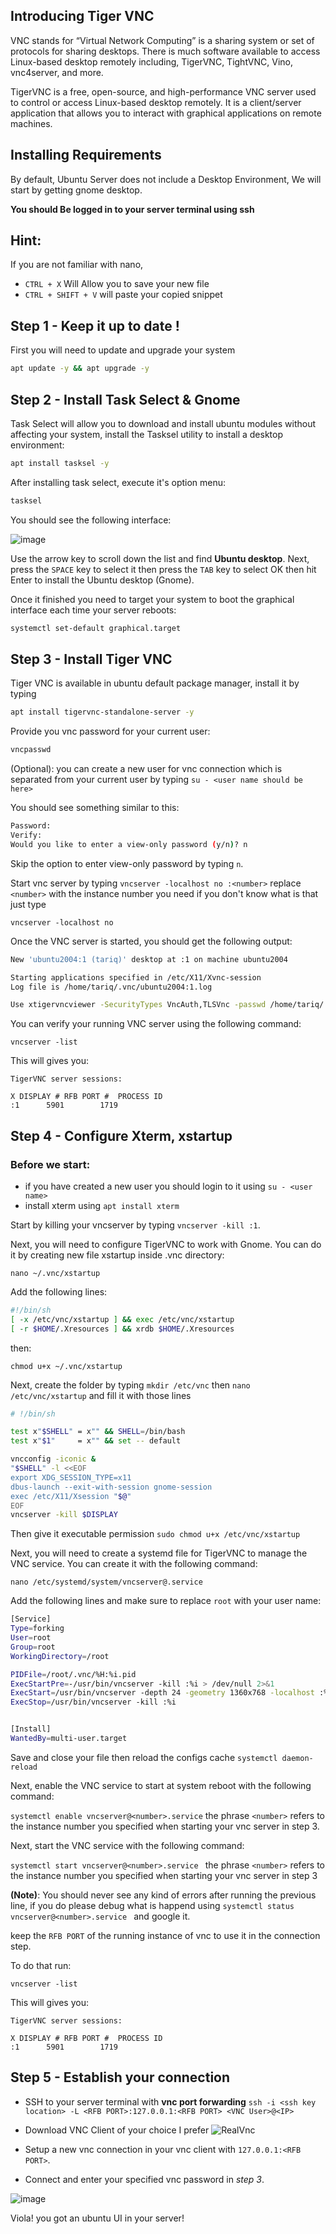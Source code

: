 ## Introducing Tiger VNC

VNC stands for “Virtual Network Computing” is a sharing system or set of protocols for sharing desktops. There is much software available to access Linux-based desktop remotely including, TigerVNC, TightVNC, Vino, vnc4server, and more.

TigerVNC is a free, open-source, and high-performance VNC server used to control or access Linux-based desktop remotely. It is a client/server application that allows you to interact with graphical applications on remote machines.

## Installing Requirements

By default, Ubuntu Server does not include a Desktop Environment, We will start by getting gnome desktop.

**You should Be logged in to your server terminal using ssh** 

## Hint:

If you are not familiar with nano, 

* `CTRL + X` Will Allow you to save your new file
* `CTRL + SHIFT + V` will paste your copied snippet

## Step 1 - Keep it up to date !

First you will need to update and upgrade your system

```bash
apt update -y && apt upgrade -y 
```

## Step 2 - Install Task Select & Gnome

Task Select will allow you to download and install ubuntu modules without affecting your system, install the Tasksel utility to install a desktop environment:

```bash
apt install tasksel -y 
```

After installing task select, execute it's option menu:

```bash
tasksel 
```

You should see the following interface:

![image](https://user-images.githubusercontent.com/11979856/124403138-1d544800-dd35-11eb-8664-64ed357badf7.png)

Use the arrow key to scroll down the list and find **Ubuntu desktop**. Next, press the `SPACE` key to select it then press the `TAB` key to select OK then hit Enter to install the Ubuntu desktop (Gnome).

Once it finished you need to target your system to boot the graphical interface each time your server reboots:

```bash
systemctl set-default graphical.target  
```

## Step 3 - Install Tiger VNC

Tiger VNC is available in ubuntu default package manager, install it by typing 

```bash
apt install tigervnc-standalone-server -y 
```

Provide you vnc password for your current user:

```bash
vncpasswd 
```

(Optional): you can create a new user for vnc connection which is separated from your current user by typing ``` su - <user name should be here> ```

You should see something similar to this:

```bash
Password:
Verify:
Would you like to enter a view-only password (y/n)? n 
```

Skip the option to enter view-only password by typing `n`.

Start vnc server by typing ``` vncserver -localhost no :<number> ``` replace `<number>` with the instance number you need if you don't know what is that just type

``` vncserver -localhost no ```

Once the VNC server is started, you should get the following output:

```bash
New 'ubuntu2004:1 (tariq)' desktop at :1 on machine ubuntu2004

Starting applications specified in /etc/X11/Xvnc-session
Log file is /home/tariq/.vnc/ubuntu2004:1.log

Use xtigervncviewer -SecurityTypes VncAuth,TLSVnc -passwd /home/tariq/.vnc/passwd ubuntu2004:1 to connect to the VNC server.
```

You can verify your running VNC server using the following command:

``` vncserver -list ```

This will gives you:

```console
TigerVNC server sessions:

X DISPLAY #	RFB PORT #	PROCESS ID
:1		5901		1719
```

## Step 4 - Configure Xterm, xstartup

### Before we start: 
* if you have created a new user you should login to it using ```su - <user name>```
* install xterm using `apt install xterm`


Start by killing your vncserver by typing ``` vncserver -kill :1 ```.

Next, you will need to configure TigerVNC to work with Gnome. You can do it by creating new file xstartup inside .vnc directory:

```nano ~/.vnc/xstartup```

Add the following lines:

```bash
#!/bin/sh
[ -x /etc/vnc/xstartup ] && exec /etc/vnc/xstartup
[ -r $HOME/.Xresources ] && xrdb $HOME/.Xresources
```
then:

``` chmod u+x ~/.vnc/xstartup ```

Next, create the folder by typing `mkdir /etc/vnc` then `nano /etc/vnc/xstartup` and fill it with those lines

```bash
# !/bin/sh

test x"$SHELL" = x"" && SHELL=/bin/bash
test x"$1"     = x"" && set -- default

vncconfig -iconic &
"$SHELL" -l <<EOF
export XDG_SESSION_TYPE=x11
dbus-launch --exit-with-session gnome-session
exec /etc/X11/Xsession "$@"
EOF
vncserver -kill $DISPLAY
```

Then give it executable permission ```sudo chmod u+x /etc/vnc/xstartup```

Next, you will need to create a systemd file for TigerVNC to manage the VNC service. You can create it with the following command:

``` nano /etc/systemd/system/vncserver@.service ```

Add the following lines and make sure to replace `root` with your user name:

```bash
[Service]
Type=forking
User=root
Group=root
WorkingDirectory=/root

PIDFile=/root/.vnc/%H:%i.pid
ExecStartPre=-/usr/bin/vncserver -kill :%i > /dev/null 2>&1
ExecStart=/usr/bin/vncserver -depth 24 -geometry 1360x768 -localhost :%i
ExecStop=/usr/bin/vncserver -kill :%i


[Install]
WantedBy=multi-user.target
```

Save and close your file then reload the configs cache ``` systemctl daemon-reload ```

Next, enable the VNC service to start at system reboot with the following command:

```systemctl enable vncserver@<number>.service``` the phrase `<number>` refers to the instance number you specified when starting your vnc server in step 3.

Next, start the VNC service with the following command:

``` systemctl start vncserver@<number>.service  ```  the phrase `<number>` refers to the instance number you specified when starting your vnc server in step 3

**(Note)**: You should never see any kind of errors after running the previous line, if you do please debug what is happend using ``` systemctl status vncserver@<number>.service  ``` and google it.

keep the `RFB PORT` of the running instance of vnc to use it in the connection step.

To do that run:

``` vncserver -list ```

This will gives you:

```console
TigerVNC server sessions:

X DISPLAY #	RFB PORT #	PROCESS ID
:1		5901		1719
```

## Step 5 - Establish your connection

- SSH to your server terminal with **vnc port forwarding**  ```ssh -i <ssh key location> -L <RFB PORT>:127.0.0.1:<RFB PORT> <VNC User>@<IP>```

- Download VNC Client of your choice I prefer ![RealVnc](https://www.realvnc.com/en/connect/download/viewer/)

- Setup a new vnc connection in your vnc client with ```127.0.0.1:<RFB PORT>```.

- Connect and enter your specified vnc password in *step 3*.

![image](https://user-images.githubusercontent.com/11979856/124404971-7031fd80-dd3d-11eb-838a-923d5b342c63.png)

Viola! you got an ubuntu UI in your server!
